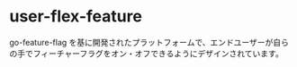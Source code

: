 # user-flex-feature
go-feature-flag を基に開発されたプラットフォームで、エンドユーザーが自らの手でフィーチャーフラグをオン・オフできるようにデザインされています。

